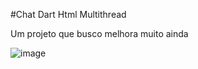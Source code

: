 #Chat Dart Html Multithread

Um projeto que busco melhora muito ainda

![image](https://user-images.githubusercontent.com/47954728/234015578-2f7f6620-1533-475c-ad11-e1fd92220dd9.png)
